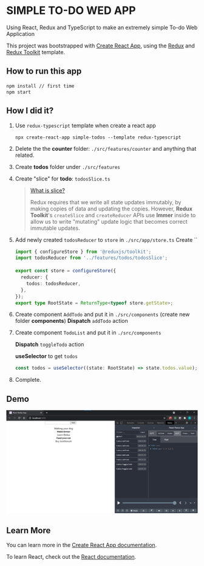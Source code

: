 # SIMPLE TO-DO WED APP

Using React, Redux and TypeScript to make an extremely simple To-do Web Application

This project was bootstrapped with [Create React App](https://github.com/facebook/create-react-app), using the [Redux](https://redux.js.org/) and [Redux Toolkit](https://redux-toolkit.js.org/) template.

## How to run this app

```shell
npm install // first time
npm start
```

## How I did it?

1. Use `redux-typescript` template when create a react app

   ```shell
   npx create-react-app simple-todos --template redux-typescript
   ```

2. Delete the the **counter** folder: `./src/features/counter` and anything that related.
3. Create **todos** folder under `./src/features`
4. Create "slice" for **todo**: `todosSlice.ts`

   > [What is slice?](https://redux-toolkit.js.org/tutorials/quick-start)
   >
   > Redux requires that we write all state updates immutably, by making copies of data and updating the copies. However, **Redux Toolkit**'s `createSlice` and `createReducer` APIs use **Immer** inside to allow us to write "mutating" update logic that becomes correct immutable updates.

5. Add newly created `todosReducer` to `store` in `./src/app/store.ts`
   Create ``

   ```typescript
   import { configureStore } from '@reduxjs/toolkit';
   import todosReducer from '../features/todos/todosSlice';

   export const store = configureStore({
     reducer: {
       todos: todosReducer,
     },
   });
   export type RootState = ReturnType<typeof store.getState>;
   ```

6. Create component `AddTodo` and put it in `./src/components` (create new folder **components**)
   **Dispatch** `addTodo` action

7. Create component `TodoList` and put it in `./src/components`

   **Dispatch** `toggleTodo` action

   **useSelector** to get `todos`

   ```typescript
   const todos = useSelector((state: RootState) => state.todos.value);
   ```

8. Complete.

## Demo

![Example](./screenshots/example.png)

## Learn More

You can learn more in the [Create React App documentation](https://facebook.github.io/create-react-app/docs/getting-started).

To learn React, check out the [React documentation](https://reactjs.org/).

